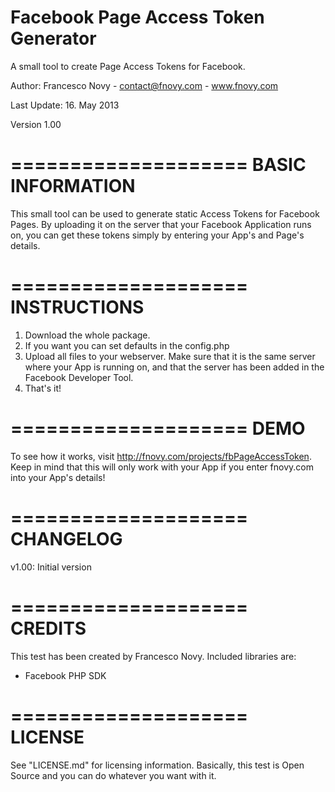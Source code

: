 Facebook Page Access Token Generator
=================

A small tool to create Page Access Tokens for Facebook.

Author: Francesco Novy - contact@fnovy.com - www.fnovy.com

Last Update: 16. May 2013

Version 1.00

====================
BASIC INFORMATION
====================
This small tool can be used to generate static Access Tokens for Facebook Pages. 
By uploading it on the server that your Facebook Application runs on, you can
get these tokens simply by entering your App's and Page's details.

====================
INSTRUCTIONS
====================
1. Download the whole package.
2. If you want you can set defaults in the config.php
3. Upload all files to your webserver. Make sure that it is the same server 
where your App is running on, and that the server has been added in the Facebook Developer Tool.
4. That's it!

====================
DEMO
====================
To see how it works, visit http://fnovy.com/projects/fbPageAccessToken.
Keep in mind that this will only work with your App if you enter fnovy.com into your App's details!

====================
CHANGELOG
====================
v1.00: Initial version

====================
CREDITS
====================
This test has been created by Francesco Novy. Included libraries are:
- Facebook PHP SDK

====================
LICENSE
====================
See "LICENSE.md" for licensing information. Basically, this test is Open Source and you can do whatever you want with it.